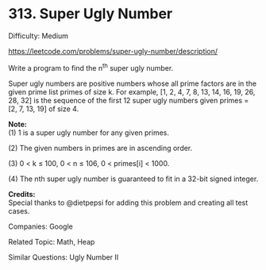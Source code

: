 # 313. Super Ugly Number

Difficulty: Medium

https://leetcode.com/problems/super-ugly-number/description/

Write a program to find the n<sup>th</sup> super ugly number.

Super ugly numbers are positive numbers whose all prime factors are in the given prime list primes of size k. For example, [1, 2, 4, 7, 8, 13, 14, 16, 19, 26, 28, 32] is the sequence of the first 12 super ugly numbers given primes = [2, 7, 13, 19] of size 4.

**Note:**  
(1) 1 is a super ugly number for any given primes.

(2) The given numbers in primes are in ascending order.

(3) 0 < k ≤ 100, 0 < n ≤ 106, 0 < primes[i] < 1000.

(4) The nth super ugly number is guaranteed to fit in a 32-bit signed integer.

**Credits:**  
Special thanks to @dietpepsi for adding this problem and creating all test cases.

Companies: Google

Related Topic: Math, Heap

Similar Questions: Ugly Number II
